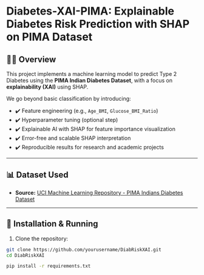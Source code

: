 # Diabetes-XAI-PIMA: Explainable Diabetes Risk Prediction with SHAP on PIMA Dataset

## 🧑‍⚕️ Overview
This project implements a machine learning model to predict Type 2 Diabetes using the **PIMA Indian Diabetes Dataset**, with a focus on **explainability (XAI)** using SHAP.

We go beyond basic classification by introducing:

- ✔️ Feature engineering (e.g., `Age_BMI`, `Glucose_BMI_Ratio`)
- ✔️ Hyperparameter tuning (optional step)
- ✔️ Explainable AI with SHAP for feature importance visualization
- ✔️ Error-free and scalable SHAP interpretation
- ✔️ Reproducible results for research and academic projects

---

## 📊 Dataset Used
- **Source:** [UCI Machine Learning Repository - PIMA Indians Diabetes Dataset](https://raw.githubusercontent.com/jbrownlee/Datasets/master/pima-indians-diabetes.data.csv)

---

## 📌 Installation & Running
1. Clone the repository:
```bash
git clone https://github.com/yourusername/DiabRiskXAI.git
cd DiabRiskXAI

pip install -r requirements.txt
